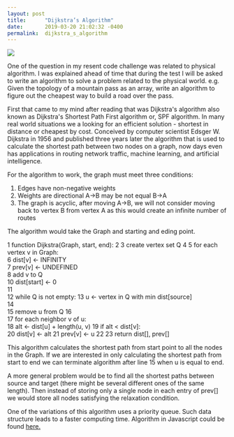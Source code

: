 ```yaml
---
layout: post
title:      "Dijkstra’s Algorithm"
date:       2019-03-20 21:02:32 -0400
permalink:  dijkstra_s_algorithm
---
```



![](https://farm8.staticflickr.com/7909/32489335677_d40418fb39_z.jpg)

One of the question in my resent code challenge was related to physical algorithm.  I was explained ahead of time that during the test I will be  asked to write an algorithm to solve a problem related to the physical world. e.g. Given the topology of a mountain pass as an array, write an algorithm to figure out the cheapest way to build a road over the pass. 

First that came to my mind after reading that was Dijkstra's algorithm also known as Dijkstra's Shortest Path First algorithm or, SPF algorithm. In many real world situations we a looking for an efficient solution - shortest in distance or cheapest by cost. Conceived by computer scientist Edsger W. Dijkstra in 1956 and published three years later the algorithm that is used to calculate the shortest path between two nodes on a graph, now days even has applications in routing network traffic, machine learning, and artificial intelligence. 

For the algorithm to work, the graph must meet three conditions:
1.	Edges have non-negative weights 
2.	Weights are  directional  A->B may be not equal  B->A
3. The graph is acyclic,  after moving A->B, we will not consider moving back to vertex B from vertex A as this would create an infinite number of routes


The algorithm would take the Graph and starting and eding point.

1  function Dijkstra(Graph, start, end):
 2
 3      create vertex set Q
 4
 5      for each vertex v in Graph:             
 6          dist[v] ← INFINITY                  
 7          prev[v] ← UNDEFINED                 
 8          add v to Q                      
10      dist[start] ← 0                        
11      
12      while Q is not empty:
13          u ← vertex in Q with min dist[source]    
14                                              
15          remove u from Q 
16          
17          for each neighbor v of u:           
18              alt ← dist[u] + length(u, v)
19              if alt < dist[v]:               
20                  dist[v] ← alt 
21                  prev[v] ← u 
22
23      return dist[], prev[]

This algorithm calculates the shortest path from start point to all the nodes in the Graph. If we are interested in only calculating the shortest path from start to end we can terminate algorithm after line 15 when u is equal to end. 

A more general problem would be to find all the shortest paths between source and target (there might be several different ones of the same length). Then instead of storing only a single node in each entry of prev[] we would store all nodes satisfying the relaxation condition.

One of the variations of this algorithm uses a priority queue. Such data structure leads to a faster computing time. 
Algorithm in Javascript  could be found [here.](https://en.wikipedia.org/wiki/Dijkstra%27s_algorithm) 


